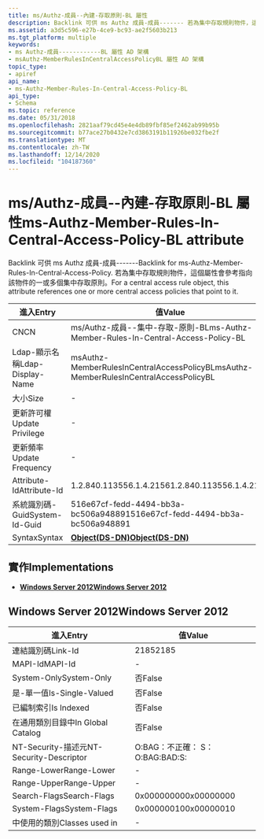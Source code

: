 ```yaml
---
title: ms/Authz-成員--內建-存取原則-BL 屬性
description: Backlink 可供 ms Authz 成員-成員------- 若為集中存取規則物件，這個屬性會參考指向該物件的一或多個集中存取原則。
ms.assetid: a3d5c596-e27b-4ce9-bc93-ae2f5603b213
ms.tgt_platform: multiple
keywords:
- ms Authz-成員------------BL 屬性 AD 架構
- msAuthz-MemberRulesInCentralAccessPolicyBL 屬性 AD 架構
topic_type:
- apiref
api_name:
- ms-Authz-Member-Rules-In-Central-Access-Policy-BL
api_type:
- Schema
ms.topic: reference
ms.date: 05/31/2018
ms.openlocfilehash: 2821aaf79cd45e4e4db89fbf85ef2462ab99b95b
ms.sourcegitcommit: b77ace27b0432e7cd3863191b11926be032fbe2f
ms.translationtype: MT
ms.contentlocale: zh-TW
ms.lasthandoff: 12/14/2020
ms.locfileid: "104187360"
---
```

# <a name="ms-authz-member-rules-in-central-access-policy-bl-attribute"></a><span data-ttu-id="7595d-106">ms/Authz-成員--內建-存取原則-BL 屬性</span><span class="sxs-lookup"><span data-stu-id="7595d-106">ms-Authz-Member-Rules-In-Central-Access-Policy-BL attribute</span></span>

<span data-ttu-id="7595d-107">Backlink 可供 ms Authz 成員-成員-------</span><span class="sxs-lookup"><span data-stu-id="7595d-107">Backlink for ms-Authz-Member-Rules-In-Central-Access-Policy.</span></span> <span data-ttu-id="7595d-108">若為集中存取規則物件，這個屬性會參考指向該物件的一或多個集中存取原則。</span><span class="sxs-lookup"><span data-stu-id="7595d-108">For a central access rule object, this attribute references one or more central access policies that point to it.</span></span>



| <span data-ttu-id="7595d-109">進入</span><span class="sxs-lookup"><span data-stu-id="7595d-109">Entry</span></span> | <span data-ttu-id="7595d-110">值</span><span class="sxs-lookup"><span data-stu-id="7595d-110">Value</span></span> |
|-------------------|---------------------------------------------------|
| <span data-ttu-id="7595d-111">CN</span><span class="sxs-lookup"><span data-stu-id="7595d-111">CN</span></span>                | <span data-ttu-id="7595d-112">ms/Authz-成員--集中-存取-原則-BL</span><span class="sxs-lookup"><span data-stu-id="7595d-112">ms-Authz-Member-Rules-In-Central-Access-Policy-BL</span></span> |
| <span data-ttu-id="7595d-113">Ldap-顯示名稱</span><span class="sxs-lookup"><span data-stu-id="7595d-113">Ldap-Display-Name</span></span> | <span data-ttu-id="7595d-114">msAuthz-MemberRulesInCentralAccessPolicyBL</span><span class="sxs-lookup"><span data-stu-id="7595d-114">msAuthz-MemberRulesInCentralAccessPolicyBL</span></span>        |
| <span data-ttu-id="7595d-115">大小</span><span class="sxs-lookup"><span data-stu-id="7595d-115">Size</span></span>              | \-                                                |
| <span data-ttu-id="7595d-116">更新許可權</span><span class="sxs-lookup"><span data-stu-id="7595d-116">Update Privilege</span></span>  | \-                                                |
| <span data-ttu-id="7595d-117">更新頻率</span><span class="sxs-lookup"><span data-stu-id="7595d-117">Update Frequency</span></span>  | \-                                                |
| <span data-ttu-id="7595d-118">Attribute-Id</span><span class="sxs-lookup"><span data-stu-id="7595d-118">Attribute-Id</span></span>      | <span data-ttu-id="7595d-119">1.2.840.113556.1.4.2156</span><span class="sxs-lookup"><span data-stu-id="7595d-119">1.2.840.113556.1.4.2156</span></span>                           |
| <span data-ttu-id="7595d-120">系統識別碼-Guid</span><span class="sxs-lookup"><span data-stu-id="7595d-120">System-Id-Guid</span></span>    | <span data-ttu-id="7595d-121">516e67cf-fedd-4494-bb3a-bc506a948891</span><span class="sxs-lookup"><span data-stu-id="7595d-121">516e67cf-fedd-4494-bb3a-bc506a948891</span></span>              |
| <span data-ttu-id="7595d-122">Syntax</span><span class="sxs-lookup"><span data-stu-id="7595d-122">Syntax</span></span>            | [<span data-ttu-id="7595d-123">**Object(DS-DN)**</span><span class="sxs-lookup"><span data-stu-id="7595d-123">**Object(DS-DN)**</span></span>](s-object-ds-dn.md)           |



## <a name="implementations"></a><span data-ttu-id="7595d-124">實作</span><span class="sxs-lookup"><span data-stu-id="7595d-124">Implementations</span></span>

-   [<span data-ttu-id="7595d-125">**Windows Server 2012**</span><span class="sxs-lookup"><span data-stu-id="7595d-125">**Windows Server 2012**</span></span>](#windows-server-2012)

## <a name="windows-server-2012"></a><span data-ttu-id="7595d-126">Windows Server 2012</span><span class="sxs-lookup"><span data-stu-id="7595d-126">Windows Server 2012</span></span>



| <span data-ttu-id="7595d-127">進入</span><span class="sxs-lookup"><span data-stu-id="7595d-127">Entry</span></span> | <span data-ttu-id="7595d-128">值</span><span class="sxs-lookup"><span data-stu-id="7595d-128">Value</span></span> |
|------------------------|--------------|
| <span data-ttu-id="7595d-129">連結識別碼</span><span class="sxs-lookup"><span data-stu-id="7595d-129">Link-Id</span></span>                | <span data-ttu-id="7595d-130">2185</span><span class="sxs-lookup"><span data-stu-id="7595d-130">2185</span></span>         |
| <span data-ttu-id="7595d-131">MAPI-Id</span><span class="sxs-lookup"><span data-stu-id="7595d-131">MAPI-Id</span></span>                | \-           |
| <span data-ttu-id="7595d-132">System-Only</span><span class="sxs-lookup"><span data-stu-id="7595d-132">System-Only</span></span>            | <span data-ttu-id="7595d-133">否</span><span class="sxs-lookup"><span data-stu-id="7595d-133">False</span></span>        |
| <span data-ttu-id="7595d-134">是-單一值</span><span class="sxs-lookup"><span data-stu-id="7595d-134">Is-Single-Valued</span></span>       | <span data-ttu-id="7595d-135">否</span><span class="sxs-lookup"><span data-stu-id="7595d-135">False</span></span>        |
| <span data-ttu-id="7595d-136">已編制索引</span><span class="sxs-lookup"><span data-stu-id="7595d-136">Is Indexed</span></span>             | <span data-ttu-id="7595d-137">否</span><span class="sxs-lookup"><span data-stu-id="7595d-137">False</span></span>        |
| <span data-ttu-id="7595d-138">在通用類別目錄中</span><span class="sxs-lookup"><span data-stu-id="7595d-138">In Global Catalog</span></span>      | <span data-ttu-id="7595d-139">否</span><span class="sxs-lookup"><span data-stu-id="7595d-139">False</span></span>        |
| <span data-ttu-id="7595d-140">NT-Security-描述元</span><span class="sxs-lookup"><span data-stu-id="7595d-140">NT-Security-Descriptor</span></span> | <span data-ttu-id="7595d-141">O:BAG：不正確： S：</span><span class="sxs-lookup"><span data-stu-id="7595d-141">O:BAG:BAD:S:</span></span> |
| <span data-ttu-id="7595d-142">Range-Lower</span><span class="sxs-lookup"><span data-stu-id="7595d-142">Range-Lower</span></span>            | \-           |
| <span data-ttu-id="7595d-143">Range-Upper</span><span class="sxs-lookup"><span data-stu-id="7595d-143">Range-Upper</span></span>            | \-           |
| <span data-ttu-id="7595d-144">Search-Flags</span><span class="sxs-lookup"><span data-stu-id="7595d-144">Search-Flags</span></span>           | <span data-ttu-id="7595d-145">0x00000000</span><span class="sxs-lookup"><span data-stu-id="7595d-145">0x00000000</span></span>   |
| <span data-ttu-id="7595d-146">System-Flags</span><span class="sxs-lookup"><span data-stu-id="7595d-146">System-Flags</span></span>           | <span data-ttu-id="7595d-147">0x00000010</span><span class="sxs-lookup"><span data-stu-id="7595d-147">0x00000010</span></span>   |
| <span data-ttu-id="7595d-148">中使用的類別</span><span class="sxs-lookup"><span data-stu-id="7595d-148">Classes used in</span></span>        | \-           |



 

 




